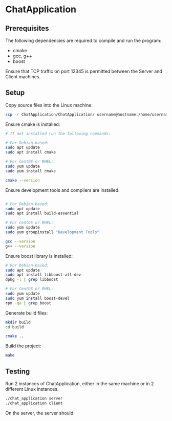# ChatApplication

## Prerequisites

The following dependencies are required to compile and run the program:

- cmake
- gcc, g++
- boost

Ensure that TCP traffic on port 12345 is permitted between the Server and Client machines.

## Setup

Copy source files into the Linux machine:

```sh
scp -r ChatApplication/ChatApplication/ username@hostname:/home/username

```

Ensure cmake is installed:

```sh
# If not installed run the following commands:

# For Debian-based:
sudo apt update
sudo apt install cmake

# For CentOS or RHEL:
sudo yum update
sudo yum install cmake

cmake --version
```

Ensure development tools and compilers are installed:

```sh

# For Debian-based:
sudo apt update
sudo apt install build-essential

# For CentOS or RHEL:
sudo yum update
sudo yum groupinstall "Development Tools"

gcc --version
g++ --version
```

Ensure boost library is installed:

```sh
# For Debian-based:
sudo apt update
sudo apt install libboost-all-dev
dpkg -l | grep libboost

# For CentOS or RHEL:
sudo yum update
sudo yum install boost-devel
rpm -qa | grep boost
```

Generate build files:

```sh
mkdir build
cd build

cmake ..
```

Build the project:

```sh
make
```

## Testing

Run 2 instances of ChatApplication, either in the same machine or in 2 different Linux instances.

```sh
./chat_application server
./chat_application client
```

On the server, the server should 
